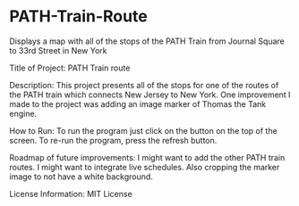 # PATH-Train-Route
Displays a map with all of the stops of the PATH Train from Journal Square to 33rd Street in New York

Title of Project: PATH Train route

Description: This project presents all of the stops for one of the routes of the PATH train which connects New Jersey to New York. One improvement I made to the project was adding an image marker of Thomas the Tank engine.

How to Run: To run the program just click on the button on the top of the screen. To re-run the program, press the refresh button.

Roadmap of future improvements: I might want to add the other PATH train routes. I might want to integrate live schedules. Also cropping the marker image to not have a white background.

License Information: MIT License
